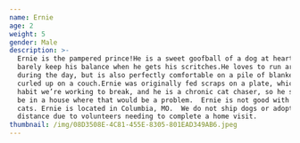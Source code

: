 ```yaml
---
name: Ernie
age: 2
weight: 5
gender: Male
description: >-
  Ernie is the pampered prince!He is a sweet goofball of a dog at heart, and can
  barely keep his balance when he gets his scritches.He loves to run around
  during the day, but is also perfectly comfortable on a pile of blankets or
  curled up on a couch.Ernie was originally fed scraps on a plate, which is a
  habit we’re working to break, and he is a chronic cat chaser, so he should not
  be in a house where that would be a problem.  Ernie is not good with kids or
  cats. Ernie is located in Columbia, MO.  We do not ship dogs or adopt out long
  distance due to volunteers needing to complete a home visit.
thumbnail: /img/08D3508E-4C81-455E-8305-801EAD349AB6.jpeg
---
```


